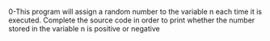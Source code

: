 0-This program will assign a random number to the variable n each time it is executed. Complete the source code in order to print whether the number stored in the variable n is positive or negative
